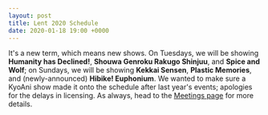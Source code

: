 ```yaml
---
layout: post
title: Lent 2020 Schedule
date: 2020-01-18 19:00 +0000
---
```

It's a new term, which means new shows. On Tuesdays, we will be showing **Humanity has Declined!**, **Shouwa Genroku Rakugo Shinjuu**, and **Spice and Wolf**; on Sundays, we will be showing **Kekkai Sensen**, **Plastic Memories**, and (newly-announced) **Hibike! Euphonium**. We wanted to make sure a KyoAni show made it onto the schedule after last year's events; apologies for the delays in licensing. As always, head to the [Meetings page](/meetings) for more details.